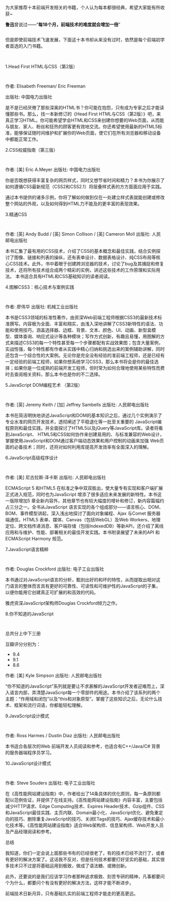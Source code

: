 <div id="article_content" class="article_content clearfix">
                                                <div class="article-copyright">
                <span class="creativecommons">
                <a rel="license" href="http://creativecommons.org/licenses/by-sa/4.0/">
                    </a>
            <span><a href="http://creativecommons.org/licenses/by-sa/4.0/" target="_blank"></span>
               <div class="article-source-link2222">
                    <a href="https://blog.csdn.net/qq_34107571/article/details/82905008"></a>
                </div>
            </span>
                    </div>
                                                    <link rel="stylesheet" href="https://csdnimg.cn/release/phoenix/template/css/ck_htmledit_views-3019150162.css">
                                        <link rel="stylesheet" href="https://csdnimg.cn/release/phoenix/template/css/ck_htmledit_views-3019150162.css">
                <div class="htmledit_views" id="content_views">
                                            <p>为大家推荐十本前端开发相关的书籍，个人认为每本都很经典，希望大家能有所收获~</p>

<p><strong>鲁迅</strong>曾说过——“<strong>每18个月，前端技术的难度就会增加一倍</strong>”</p>

<p><img alt="" class="has" src="https://ask.qcloudimg.com/http-save/yehe-1687375/llcate8las.jpeg?imageView2/2/w/1620"></p>

<p>但是即使前端技术飞速发展，下面这十本书却从来没有过时，依然是每个前端初学者首选的入门书籍。</p>

<p>&nbsp;</p>

<p>1.Head First HTML与CSS（第2版）</p>

<p><img alt="" class="has" src="https://ask.qcloudimg.com/http-save/yehe-1687375/nygy4enaw6.jpeg?imageView2/2/w/1620"></p>

<p><img alt="" class="has" src="https://ask.qcloudimg.com/http-save/yehe-1687375/kyzvvtccam.png?imageView2/2/w/1620"></p>

<p>作者: Elisabeth Freeman/ Eric Freeman</p>

<p>出版社: 中国电力出版社</p>

<p>是不是已经厌倦了那些深奥的HTML书？你可能在抱怨，只有成为专家之后才能读懂那些书。那么，找一本新修订的《Head First HTML与CSS（第2版）》吧，来真正学习HTML。你可能希望学会HTML和CSS来创建你想要的Web页面，从而能与朋友、家人、粉丝和狂热的顾客更有效地交流。你还希望使用最新的HTML5标准，能够保证随时间维护和扩展你的Web页面，使它们在所有浏览器和移动设备中都能正常工作。</p>

<p>2.CSS权威指南（第三版）</p>

<p><img alt="" class="has" src="https://ask.qcloudimg.com/http-save/yehe-1687375/zwqmuigp34.jpeg?imageView2/2/w/1620"></p>

<p><img alt="" class="has" src="https://ask.qcloudimg.com/http-save/yehe-1687375/bj72fpf1xt.png?imageView2/2/w/1620"></p>

<p>作者: [美] Eric A.Meyer 出版社: 中国电力出版社</p>

<p>你是否既想获得丰富复杂的网页样式，同时又想节省时间和精力？本书为你展示了如何遵循CSS最新规范（CSS2和CSS2.1）将层叠样式表的方方面面应用于实践。</p>

<p>通过本书提供的诸多示例，你将了解如何做到仅在一处建立样式表就能创建或修改整个网站的外观，以及如何得到HTML力不能及的更丰富的表现效果。</p>

<p>3.精通CSS</p>

<p><img alt="" class="has" src="https://ask.qcloudimg.com/http-save/yehe-1687375/uqisbnu1dg.jpeg?imageView2/2/w/1620"></p>

<p><img alt="" class="has" src="https://ask.qcloudimg.com/http-save/yehe-1687375/yp8z0k4uqm.png?imageView2/2/w/1620"></p>

<p>作者: [英] Andy Budd / [英] Simon Collison / [英] Cameron Moll 出版社: 人民邮电出版社</p>

<p>本书汇集了最有用的CSS技术，介绍了CSS的基本概念和最佳实践，结合实例探讨了图像、链接和列表的操纵，还有表单设计、数据表格设计、纯CSS布局等核心CSS技术。此外，书中着眼于创建跨浏览器的技术，讨论了bug及其捕捉和修复技术，还将所有技术组合成两个精彩的实例，讲述这些技术的工作原理和实际用法。 本书适合具有HTML和CSS基础知识的读者阅读。</p>

<p>4.图解CSS3：核心技术与案例实践</p>

<p><img alt="" class="has" src="https://ask.qcloudimg.com/http-save/yehe-1687375/df4n1nywpq.jpeg?imageView2/2/w/1620"></p>

<p><img alt="" class="has" src="https://ask.qcloudimg.com/http-save/yehe-1687375/uje46m3064.png?imageView2/2/w/1620"></p>

<p>作者: 廖伟华 出版社: 机械工业出版社</p>

<p>本书是CSS3领域的标准性著作，由资深Web前端工程师根据CSS3的最新技术标准撰写。内容极为全面、丰富和翔实，由浅入深地讲解了CSS3新特性的语法、功能和使用技巧，涵盖选择器、边框、背景、文本、颜色、UI、动画、新型盒模型、媒体查询、响应式设计等各种模块；写作方式创新，有趣且易懂，用图解的方式来描述CSS3的每一个特性甚至每一个步骤都配有实战效果图；包含大量案例，实战性强，每个特性都有作者从实践中精心归纳和挑选出来的案例辅助讲解，同时还包含一个综合性的大案例。无论你是完全没有经验的准前端工程师，还是已经有一定经验的前端工程师，如果你想系统学习CSS3，那么本书将会是你的最佳选择；如果你是一位成熟的前端开发工程师，但时常为如何合理地使用某些特性而费时去查阅相关资料，那么本书也是你的不二选择。</p>

<p>5.JavaScript DOM编程艺术 （第2版）</p>

<p><img alt="" class="has" src="https://ask.qcloudimg.com/http-save/yehe-1687375/3qtbggelcb.jpeg?imageView2/2/w/1620"></p>

<p><img alt="" class="has" src="https://ask.qcloudimg.com/http-save/yehe-1687375/cn5mxh8szj.png?imageView2/2/w/1620"></p>

<p>作者: [英] Jeremy Keith / [加] Jeffrey Sambells 出版社: 人民邮电出版社</p>

<p>本书在简洁明快地讲述JavaScript和DOM的基本知识之后，通过几个实例演示了专业水准的网页开发技术，透彻阐述了平稳退化等一批至关重要的 JavaScript编程原则和最佳实践，并全面探讨了HTML5以及jQuery等JavaScript库。读者将看到JavaScript、 HTML5和CSS如何协作来创建易用的、与标准兼容的Web设计，掌握使用JavaScript和DOM通过客户端动态效果和用户控制的动画来加强 Web页面的必备技术；同时，还将对如何利用库提高开发效率有全面深入的理解。</p>

<p>6.JavaScript高级程序设计</p>

<p><img alt="" class="has" src="https://ask.qcloudimg.com/http-save/yehe-1687375/23ipzjrkca.jpeg?imageView2/2/w/1620"></p>

<p><img alt="" class="has" src="https://ask.qcloudimg.com/http-save/yehe-1687375/uoax8uv814.png?imageView2/2/w/1620"></p>

<p>作者: [美] 尼古拉斯·泽卡斯 出版社: 人民邮电出版社</p>

<p>ECMAScript 5 和HTML5 在标准之争中双双胜出，使大量专有实现和客户端扩展正式进入规范，同时也为JavaScript 增添了很多适应未来发展的新特性。本书这一版除增加5 章全新内容外，其他章节也有较大幅度的增补和修订，新内容篇幅约占三分之一。全书从JavaScript 语言实现的各个组成部分——语言核心、DOM、BOM、事件模型讲起，深入浅出地探讨了面向对象编程、Ajax 与Comet 服务器端通信，HTML5 表单、媒体、Canvas（包括WebGL）及Web Workers、地理定位、跨文档传递消息、客户端存储（包括IndexedDB）等新API，还介绍了离线应用和与维护、性能、部署相关的最佳开发实践。本书附录展望了未来的API 和ECMAScript Harmony 规范。</p>

<p>7.JavaScript语言精粹</p>

<p><img alt="" class="has" src="https://ask.qcloudimg.com/http-save/yehe-1687375/cajle27lck.jpeg?imageView2/2/w/1620"></p>

<p><img alt="" class="has" src="https://ask.qcloudimg.com/http-save/yehe-1687375/dins7sok0m.png?imageView2/2/w/1620"></p>

<p>作者: Douglas Crockford 出版社: 电子工业出版社</p>

<p>本书通过对JavaScript语言的分析，甄别出好的和坏的特性，从而提取出相对这门语言的整体而言具有更好的可靠性、可读性和可维护性的JavaScript的子集，以便你能用它创建真正可扩展的和高效的代码。</p>

<p>雅虎资深JavaScript架构师Douglas Crockford倾力之作。</p>

<p>8.你不知道的JavaScript</p>

<p><img alt="" class="has" src="https://ask.qcloudimg.com/http-save/yehe-1687375/cbs4m7ldlc.jpeg?imageView2/2/w/1620"></p>

<p><img alt="" class="has" src="https://ask.qcloudimg.com/http-save/yehe-1687375/kc1peitpm3.png?imageView2/2/w/1620"></p>

<p>总共分上中下三册</p>

<p>豆瓣评分分别为：</p>

<ul><li>9.4</li>
	<li>9.1</li>
	<li>8.6</li>
</ul><p>作者: [美] Kyle Simpson 出版社: 人民邮电出版社</p>

<p>“你不知道的JavaScript”系列就是要让不求甚解的JavaScript开发者迎难而上，深入语言内部，弄清楚JavaScript每一个零部件的用途。本书介绍了该系列的两个主题：“作用域和闭包”以及“this和对象原型”。掌握了这些知识之后，无论什么技术、框架和流行词语，你都能轻松理解。</p>

<p>9.JavaScript设计模式</p>

<p><img alt="" class="has" src="https://ask.qcloudimg.com/http-save/yehe-1687375/7x7j39r57k.jpeg?imageView2/2/w/1620"></p>

<p><img alt="" class="has" src="https://ask.qcloudimg.com/http-save/yehe-1687375/89p2cq39cj.png?imageView2/2/w/1620"></p>

<p>作者: Ross Harmes / Dustin Diaz 出版社: 人民邮电出版社</p>

<p>本书适合各层次的Web 前端开发人员阅读和参考，也适合有C++/Java/C# 背景的服务器端程序员学习。</p>

<p>10.JavaScript设计模式</p>

<p><img alt="" class="has" src="https://ask.qcloudimg.com/http-save/yehe-1687375/0h9xh239zp.jpeg?imageView2/2/w/1620"></p>

<p><img alt="" class="has" src="https://ask.qcloudimg.com/http-save/yehe-1687375/5sudfy7k82.png?imageView2/2/w/1620"></p>

<p>作者: Steve Souders 出版社: 电子工业出版社</p>

<p>在《高性能网站建设指南》中，作者给出了14条具体的优化原则，每一条原则都配以范例佐证，并提供了在线支持。《高性能网站建设指南》内容丰富，主要包括减少HTTP请求、Edge Computing技术、Expires Header技术、Gzip组件、CSS和JavaScript最佳实践、主页内联、Domain最小化、JavaScript优化、避免重定向的技巧、删除重复JavaScript的技巧、关闭ETags的技巧、Ajax缓存技术和最小化技术等。《高性能网站建设指南》适合Web架构师、信息架构师、Web开发人员及产品经理阅读和参考。</p>

<p>总结</p>

<p>我知道，你们一定会说上面那些书有的已经很老了，有的技术已经不流行了，或者有更好的解决方案了。这话我不反对，但是任何技术都要打好坚实的基础，其实很多技术只不过是将基础运用到极致，做成了语法糖、或微创新。</p>

<p>此外，还要说的是我们应该学习作者那种追求极致、刻苦专研的精神，凡事都要问个为什么，都要问个有没有更好的解决方法，这样才能不断进步。</p>

<p>前端技术日新月异，只有基础扎实的前端工程师才能走的更高更远。</p>                                    </div>
                    </div>